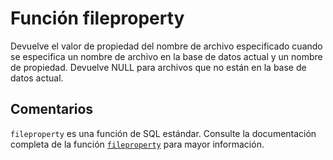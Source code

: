 ﻿---
Autogenerated: true
---

# Función  fileproperty

Devuelve el valor de propiedad del nombre de archivo especificado cuando se especifica un nombre de archivo en la base de datos actual y un nombre de propiedad. Devuelve NULL para archivos que no están en la base de datos actual.

## Comentarios 

`fileproperty` es una función de SQL estándar. Consulte la documentación completa de la función [`fileproperty`](https://learn.microsoft.com/es-es/sql/t-sql/functions/fileproperty-transact-sql) para mayor información.
